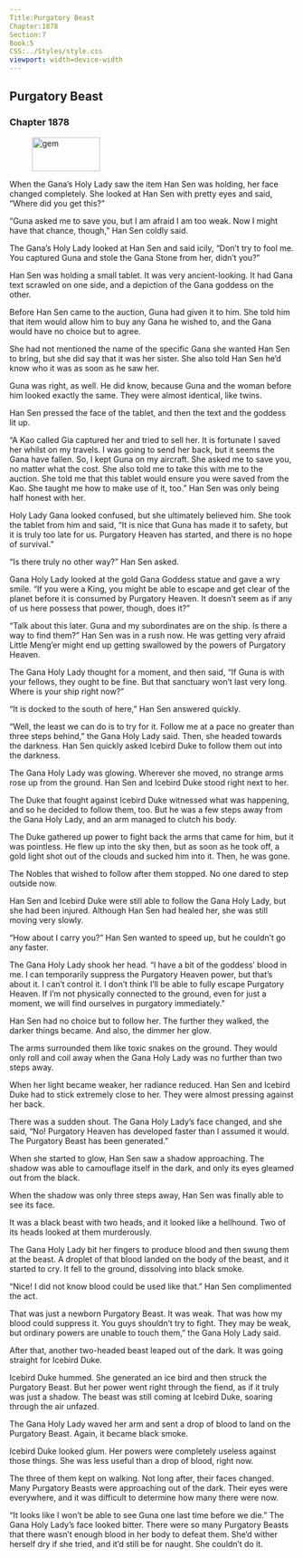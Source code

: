 ```yaml
---
Title:Purgatory Beast 
Chapter:1878 
Section:7 
Book:5 
CSS:../Styles/style.css 
viewport: width=device-width
---
```

  
## Purgatory Beast
### Chapter 1878
  
<figure>
	<img src="../Images/gem.gif" alt="gem" id="gem" width="120" height="60" />
</figure>
  

  
When the Gana’s Holy Lady saw the item Han Sen was holding, her face changed completely. She looked at Han Sen with pretty eyes and said, “Where did you get this?”

“Guna asked me to save you, but I am afraid I am too weak. Now I might have that chance, though,” Han Sen coldly said.

The Gana’s Holy Lady looked at Han Sen and said icily, “Don’t try to fool me. You captured Guna and stole the Gana Stone from her, didn’t you?”

Han Sen was holding a small tablet. It was very ancient-looking. It had Gana text scrawled on one side, and a depiction of the Gana goddess on the other.

Before Han Sen came to the auction, Guna had given it to him. She told him that item would allow him to buy any Gana he wished to, and the Gana would have no choice but to agree.

She had not mentioned the name of the specific Gana she wanted Han Sen to bring, but she did say that it was her sister. She also told Han Sen he’d know who it was as soon as he saw her.

Guna was right, as well. He did know, because Guna and the woman before him looked exactly the same. They were almost identical, like twins.

Han Sen pressed the face of the tablet, and then the text and the goddess lit up.

“A Kao called Gia captured her and tried to sell her. It is fortunate I saved her whilst on my travels. I was going to send her back, but it seems the Gana have fallen. So, I kept Guna on my aircraft. She asked me to save you, no matter what the cost. She also told me to take this with me to the auction. She told me that this tablet would ensure you were saved from the Kao. She taught me how to make use of it, too.” Han Sen was only being half honest with her.

Holy Lady Gana looked confused, but she ultimately believed him. She took the tablet from him and said, “It is nice that Guna has made it to safety, but it is truly too late for us. Purgatory Heaven has started, and there is no hope of survival.”

“Is there truly no other way?” Han Sen asked.

Gana Holy Lady looked at the gold Gana Goddess statue and gave a wry smile. “If you were a King, you might be able to escape and get clear of the planet before it is consumed by Purgatory Heaven. It doesn’t seem as if any of us here possess that power, though, does it?”

“Talk about this later. Guna and my subordinates are on the ship. Is there a way to find them?” Han Sen was in a rush now. He was getting very afraid Little Meng’er might end up getting swallowed by the powers of Purgatory Heaven.

The Gana Holy Lady thought for a moment, and then said, “If Guna is with your fellows, they ought to be fine. But that sanctuary won’t last very long. Where is your ship right now?”

“It is docked to the south of here,” Han Sen answered quickly.

“Well, the least we can do is to try for it. Follow me at a pace no greater than three steps behind,” the Gana Holy Lady said. Then, she headed towards the darkness. Han Sen quickly asked Icebird Duke to follow them out into the darkness.

The Gana Holy Lady was glowing. Wherever she moved, no strange arms rose up from the ground. Han Sen and Icebird Duke stood right next to her.

The Duke that fought against Icebird Duke witnessed what was happening, and so he decided to follow them, too. But he was a few steps away from the Gana Holy Lady, and an arm managed to clutch his body.

The Duke gathered up power to fight back the arms that came for him, but it was pointless. He flew up into the sky then, but as soon as he took off, a gold light shot out of the clouds and sucked him into it. Then, he was gone.

The Nobles that wished to follow after them stopped. No one dared to step outside now.

Han Sen and Icebird Duke were still able to follow the Gana Holy Lady, but she had been injured. Although Han Sen had healed her, she was still moving very slowly.

“How about I carry you?” Han Sen wanted to speed up, but he couldn’t go any faster.

The Gana Holy Lady shook her head. “I have a bit of the goddess’ blood in me. I can temporarily suppress the Purgatory Heaven power, but that’s about it. I can’t control it. I don’t think I’ll be able to fully escape Purgatory Heaven. If I’m not physically connected to the ground, even for just a moment, we will find ourselves in purgatory immediately.”

Han Sen had no choice but to follow her. The further they walked, the darker things became. And also, the dimmer her glow.

The arms surrounded them like toxic snakes on the ground. They would only roll and coil away when the Gana Holy Lady was no further than two steps away.

When her light became weaker, her radiance reduced. Han Sen and Icebird Duke had to stick extremely close to her. They were almost pressing against her back.

There was a sudden shout. The Gana Holy Lady’s face changed, and she said, “No! Purgatory Heaven has developed faster than I assumed it would. The Purgatory Beast has been generated.”

When she started to glow, Han Sen saw a shadow approaching. The shadow was able to camouflage itself in the dark, and only its eyes gleamed out from the black.

When the shadow was only three steps away, Han Sen was finally able to see its face.

It was a black beast with two heads, and it looked like a hellhound. Two of its heads looked at them murderously.

The Gana Holy Lady bit her fingers to produce blood and then swung them at the beast. A droplet of that blood landed on the body of the beast, and it started to cry. It fell to the ground, dissolving into black smoke.

“Nice! I did not know blood could be used like that.” Han Sen complimented the act.

That was just a newborn Purgatory Beast. It was weak. That was how my blood could suppress it. You guys shouldn’t try to fight. They may be weak, but ordinary powers are unable to touch them,” the Gana Holy Lady said.

After that, another two-headed beast leaped out of the dark. It was going straight for Icebird Duke.

Icebird Duke hummed. She generated an ice bird and then struck the Purgatory Beast. But her power went right through the fiend, as if it truly was just a shadow. The beast was still coming at Icebird Duke, soaring through the air unfazed.

The Gana Holy Lady waved her arm and sent a drop of blood to land on the Purgatory Beast. Again, it became black smoke.

Icebird Duke looked glum. Her powers were completely useless against those things. She was less useful than a drop of blood, right now.

The three of them kept on walking. Not long after, their faces changed. Many Purgatory Beasts were approaching out of the dark. Their eyes were everywhere, and it was difficult to determine how many there were now.

“It looks like I won’t be able to see Guna one last time before we die.” The Gana Holy Lady’s face looked bitter. There were so many Purgatory Beasts that there wasn’t enough blood in her body to defeat them. She’d wither herself dry if she tried, and it’d still be for naught. She couldn’t do it.